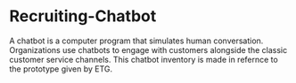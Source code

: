 # Recruiting-Chatbot

A chatbot is a computer program that simulates human conversation. Organizations use chatbots to engage with customers alongside the classic customer service channels. This chatbot inventory is made in refernce to the prototype given by ETG.
